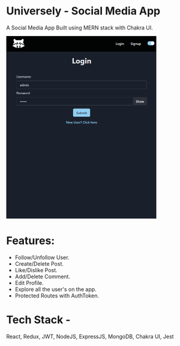 # Universely - Social Media App
A Social Media App Built using MERN stack with Chakra UI.

<img src="client/src/assets/SocialMedia.gif" width="400px">

# Features:
- Follow/Unfollow User.
- Create/Delete Post.
- Like/Dislike Post.
- Add/Delete Comment.
- Edit Profile.
- Explore all the user's on the app.
- Protected Routes with AuthToken.

# Tech Stack - 
React, Redux, JWT, NodeJS, ExpressJS, MongoDB, Chakra UI, Jest
